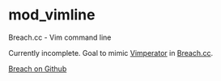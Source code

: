 # mod_vimline
Breach.cc - Vim command line

Currently incomplete.
Goal to mimic [Vimperator](http://www.vimperator.org/) in [Breach.cc](www.breach.cc).

[Breach on Github](https://github.com/breach/breach_core)
